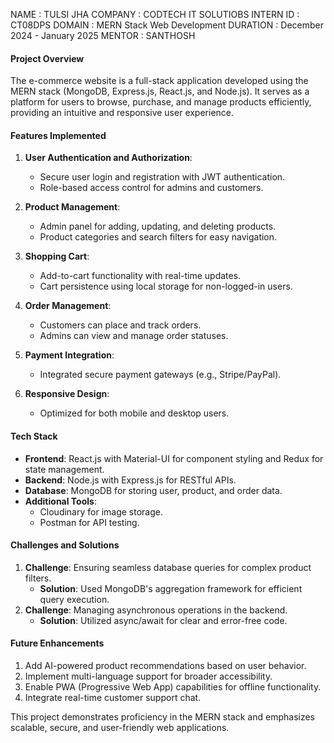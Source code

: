 NAME : TULSI JHA
COMPANY : CODTECH IT SOLUTIOBS 
INTERN ID : CT08DPS
DOMAIN : MERN Stack Web Development 
DURATION : December 2024 - January 2025 
MENTOR : SANTHOSH

#### **Project Overview**
The e-commerce website is a full-stack application developed using the MERN stack (MongoDB, Express.js, React.js, and Node.js). It serves as a platform for users to browse, purchase, and manage products efficiently, providing an intuitive and responsive user experience.

#### **Features Implemented**
1. **User Authentication and Authorization**:
   - Secure user login and registration with JWT authentication.
   - Role-based access control for admins and customers.

2. **Product Management**:
   - Admin panel for adding, updating, and deleting products.
   - Product categories and search filters for easy navigation.

3. **Shopping Cart**:
   - Add-to-cart functionality with real-time updates.
   - Cart persistence using local storage for non-logged-in users.

4. **Order Management**:
   - Customers can place and track orders.
   - Admins can view and manage order statuses.

5. **Payment Integration**:
   - Integrated secure payment gateways (e.g., Stripe/PayPal).

6. **Responsive Design**:
   - Optimized for both mobile and desktop users.

#### **Tech Stack**
- **Frontend**: React.js with Material-UI for component styling and Redux for state management.
- **Backend**: Node.js with Express.js for RESTful APIs.
- **Database**: MongoDB for storing user, product, and order data.
- **Additional Tools**: 
  - Cloudinary for image storage.
  - Postman for API testing.

#### **Challenges and Solutions**
1. **Challenge**: Ensuring seamless database queries for complex product filters.
   - **Solution**: Used MongoDB's aggregation framework for efficient query execution.
2. **Challenge**: Managing asynchronous operations in the backend.
   - **Solution**: Utilized async/await for clear and error-free code.

#### **Future Enhancements**
1. Add AI-powered product recommendations based on user behavior.
2. Implement multi-language support for broader accessibility.
3. Enable PWA (Progressive Web App) capabilities for offline functionality.
4. Integrate real-time customer support chat.

This project demonstrates proficiency in the MERN stack and emphasizes scalable, secure, and user-friendly web applications.
